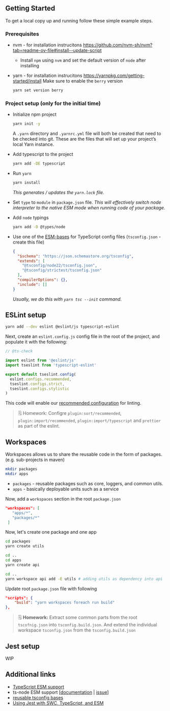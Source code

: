 ## Getting Started

To get a local copy up and running follow these simple example steps.

### Prerequisites

- nvm - for installation instrucitons https://github.com/nvm-sh/nvm?tab=readme-ov-file#install--update-script
  - Install `npm` using `nvm` and set the default version of `node` after installing
- yarn - for installation instrucitons https://yarnpkg.com/getting-started/install
  Make sure to enable the `berry` version

  ```bash
  yarn set version berry
  ```

### Project setup (only for the initial time)

- Initialize npm project

  ```bash
  yarn init -y
  ```

  A `.yarn` directory and `.yarnrc.yml` file will both be created that need to be checked into git. These are the files that will set up your project’s local Yarn instance.

- Add typescript to the project
  ```bash
  yarn add -DE typescript
  ```
- Run `yarn`
  ```bash
  yarn install
  ```
  _This generates / updates the `yarn.lock` file._
- Set `type` to `module` in `package.json` file.
  _This will effectively switch node interpreter to the native ESM mode when running code of your package._
- Add `node` typings
  ```bash
  yarn add -D @types/node
  ```
- Use one of the [ESM-bases](https://github.com/tsconfig/bases) for TypeScript config files (`tsconfig.json` - create this file)

  ```json
  {
    "$schema": "https://json.schemastore.org/tsconfig",
    "extends": [
      "@tsconfig/node22/tsconfig.json",
      "@tsconfig/strictest/tsconfig.json"
    ],
    "compilerOptions": {},
    "include": []
  }
  ```

  _Usually, we do this with `yarn tsc --init` command._

## ESLint setup

```bash
yarn add --dev eslint @eslint/js typescript-eslint
```

Next, create an `eslint.config.js` config file in the root of the project, and populate it with the following:

```js
// @ts-check

import eslint from '@eslint/js'
import tseslint from 'typescript-eslint'

export default tseslint.config(
  eslint.configs.recommended,
  tseslint.configs.strict,
  tseslint.configs.stylistic
)
```

This code will enable our [recommended configuration](https://typescript-eslint.io/users/configs) for linting.

> 🗒️ Homework: Configre `plugin:sort/recommended`, `plugin:import/recommended`, `plugin:import/typescript` and `prettier` as part of the eslint.

## Workspaces

Workspaces allows us to share the reusable code in the form of packages. (e.g. sub-projects in maven)

```bash
mkdir packages
mkdir apps
```

- `packages` - reusable packages such as core, loggers, and common utils.
- `apps` - basically deployable units such as a service

Now, add a `workspaces` section in the root `package.json`

```json
"workspaces": [
   "apps/*",
   "packages/*"
 ]
```

Now, let's create one package and one app

```bash
cd packages
yarn create utils

cd ..
cd apps
yarn create api

cd ..
yarn workspace api add -E utils # adding utils as dependency into api
```

Update root `package.json` file with following

```json
"scripts": {
    "build": "yarn workspaces foreach run build"
},
```

> 🗒️ **Homework:** Extract some common parts from the root `tscofnig.json` into `tsconfig.build.json`. And extend the individual workspace `tsconfig.json` from the `tsconfig.build.json`

## Jest setup

WIP

## Additional links

- [TypeScript ESM support](https://www.typescriptlang.org/docs/handbook/esm-node.html)
- ts-node ESM support [[documentation](https://github.com/TypeStrong/ts-node#commonjs-vs-native-ecmascript-modules) | [issue](https://github.com/TypeStrong/ts-node/issues/1007)]
- [reusable tsconfig bases](https://github.com/tsconfig/bases)
- [Using Jest with SWC, TypeScript, and ESM](https://gist.github.com/slavafomin/9d97c9794a3ce4293722b83aeaa05e4c#using-jest-with-swc-typescript-and-esm)
